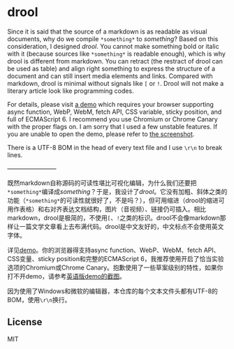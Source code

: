 ﻿# drool

Since it is said that the source of a markdown is as readable as visual documents, why do we compile `*something*` to *something*? Based on this consideration, I designed *drool*. You cannot make something bold or italic with it (because sources like `*something*` is readable enough), which is why drool is different from markdown. You can retract (the restract of drool can be used as table) and align right something to express the structure of a document and can still insert media elements and links. Compared with markdown, drool is minimal without signals like `[` or `!`. Drool will not make a literary article look like programming codes.

For details, please visit [a demo](https://dou4cc.github.io/drool/demo.html?./demo.en.drool) which requires your browser supporting async function, WebP, WebM, fetch API, CSS variable, sticky position, and full of ECMAScript 6. I recommend you use Chromium or Chrome Canary with the proper flags on. I am sorry that I used a few unstable features. If you are unable to open the demo, please refer to [the screenshot](https://dou4cc.github.io/drool/screenshot.en.png).

There is a UTF-8 BOM in the head of every text file and I use `\r\n` to break lines.

————————

既然markdown自称源码的可读性堪比可视化编辑，为什么我们还要把`*something*`编译成*something*？于是，我设计了*drool*。它没有加粗、斜体之类的功能（`*something*`的可读性就很好了，不是吗？），但可用缩进（drool的缩进可用作表格）和右对齐表达文档结构，图片（音视频）、链接仍可插入。相比markdown，drool是极简的，不使用`[`、`!`之类的标识。drool不会像markdown那样让一篇文学文章看上去布满代码。drool是中文友好的，中文标点不会使用英文字体。

详见[demo](https://dou4cc.github.io/drool/demo.html?./demo.han.drool)。你的浏览器得支持async function、WebP、WebM、fetch API、CSS变量、sticky position和完整的ECMAScript 6，我推荐使用开启了恰当实验选项的Chromium或Chrome Canary。抱歉使用了一些草案级别的特性，如果你打不开demo，请参考[英语版demo的截图](https://dou4cc.github.io/drool/screenshot.en.png)。

因为使用了Windows和微软的编辑器，本仓库的每个文本文件头都有UTF-8的BOM，使用`\r\n`换行。

## License
MIT
